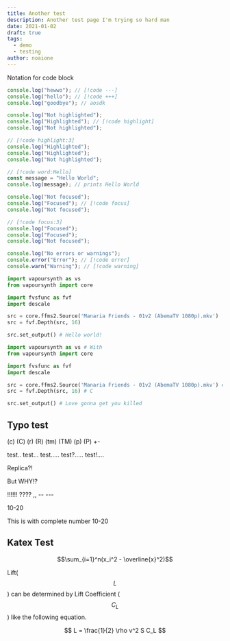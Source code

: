 ```yaml
---
title: Another test
description: Another test page I'm trying so hard man
date: 2021-01-02
draft: true
tags:
  - demo
  - testing
author: noaione
---
```


Notation for code block

```ts meta
console.log("hewwo"); // [!code ---]
console.log("hello"); // [!code +++]
console.log("goodbye"); // aosdk
```

```ts meta
console.log("Not highlighted");
console.log("Highlighted"); // [!code highlight]
console.log("Not highlighted");
```

```ts meta
// [!code highlight:3]
console.log("Highlighted");
console.log("Highlighted");
console.log("Not highlighted");
```

```ts meta
// [!code word:Hello]
const message = "Hello World";
console.log(message); // prints Hello World
```

```ts meta
console.log("Not focused");
console.log("Focused"); // [!code focus]
console.log("Not focused");
```

```ts meta
// [!code focus:3]
console.log("Focused");
console.log("Focused");
console.log("Not focused");
```

```ts meta
console.log("No errors or warnings");
console.error("Error"); // [!code error]
console.warn("Warning"); // [!code warning]
```

```py [manaria01_descale.vpy] meta lineNumbers
import vapoursynth as vs
from vapoursynth import core

import fvsfunc as fvf
import descale

src = core.ffms2.Source('Manaria Friends - 01v2 (AbemaTV 1080p).mkv')
src = fvf.Depth(src, 16)

src.set_output() # Hello world!
```

```py [manaria01_descale.vpy] {7} meta lineNumbers startLine=15
import vapoursynth as vs # With
from vapoursynth import core

import fvsfunc as fvf
import descale

src = core.ffms2.Source('Manaria Friends - 01v2 (AbemaTV 1080p).mkv') # Simulate a long ass line for this thing how does this look btw?
src = fvf.Depth(src, 16) # C

src.set_output() # Love gonna get you killed
```

## Typo test

(c) (C) (r) (R) (tm) (TM) (p) (P) +-

test.. test... test..... test?..... test!....

Replica?!

But WHY!?

!!!!!! ???? ,, -- ---

10-20

This is with complete number 10-20

## Katex Test

$$\sum_{i=1}^n(x_i^2 - \overline{x}^2)$$

Lift($$L$$) can be determined by Lift Coefficient ($$C_L$$) like the following
equation.

$$
L = \frac{1}{2} \rho v^2 S C_L
$$

